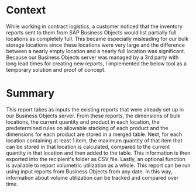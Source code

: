 # Context
While working in contract logistics, a customer noticed that the inventory reports sent to them from SAP Business Objects would list partially full locations as completely full. This became especially misleading for our bulk storage locations since these locations were very large and the difference between a nearly empty location and a nearly full location was significant. Because our Business Objects server was managed by a 3rd party with long lead times for creating new reports, I implemented the below tool as a temporary solution and proof of concept.

# Summary
This report takes as inputs the existing reports that were already set up in our Business Objects server. From these reports, the dimensions of bulk locations, the current quantity and product in each location, the predetermined rules on allowable stacking of each product and the dimensions for each product are stored in a merged table. Next, for each location containing at least 1 item, the maximum quantity of that item that can be stored in that location is calculated, compared to the current quantity in that location and then added to the table. This information is then exported into the recipient's folder as CSV file. Lastly, an optional function is available to report volumetric utilization as a whole. This report can be run using input reports from Business Objects from any date. In this way, information about volume utilization can be tracked and compared over time.
